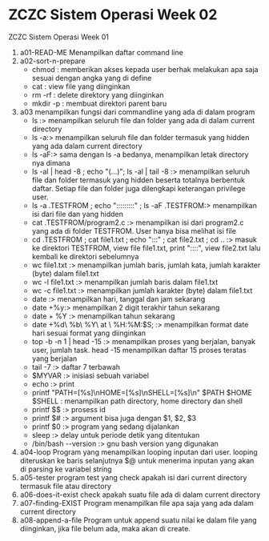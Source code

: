# ZCZC Sistem Operasi Week 02
ZCZC Sistem Operasi Week 01
1. a01-READ-ME
   Menampilkan daftar command line
2. a02-sort-n-prepare
    - chmod : memberikan akses kepada user berhak melakukan apa saja sesuai dengan angka yang di define
    - cat : view file yang diinginkan
    - rm -rf : delete direktory yang diinginkan
    - mkdir -p : membuat direktori parent baru 
3. a03
   menampilkan fungsi dari commandline yang ada di dalam program
   - ls :> menampilkan seluruh file dan folder yang ada di dalam current directory
   - ls -a:> menampilkan seluruh file dan  folder termasuk yang hidden yang ada dalam current directory
   - ls -aF:> sama dengan ls -a bedanya, menampilkan letak directory nya dimana
   - ls -al | head -8 ; echo "(...)"; ls -al | tail -8 :> menampilkan seluruh file dan folder termasuk yang hidden beserta totalnya berbentuk daftar. 
							Setiap file dan folder juga dilengkapi keterangan privilege user.
   - ls -a .TESTFROM ; echo ":::::::::" ; ls -aF .TESTFROM:> menampilkan isi dari file dan yang hidden
   - cat .TESTFROM/program2.c :> menampilkan isi dari program2.c yang ada di folder TESTFROM. User hanya bisa melihat isi file
   - cd .TESTFROM ; cat file1.txt ; echo ":::" ; cat file2.txt ; cd ..  :> masuk ke direktori TESTFROM, view file file1.txt, print "::::", view file2.txt lalu kembali ke direktori sebelumnya
   - wc file1.txt :> menampilkan jumlah baris, jumlah kata, jumlah karakter (byte) dalam file1.txt
   - wc -l file1.txt :> menampilkan jumlah baris dalam file1.txt
   - wc -c file1.txt :> menampilkan jumlah karakter (byte) dalam file1.txt
   - date :>  menampilkan hari, tanggal dan jam sekarang
   - date +%y:> menampilkan 2 digit terakhir tahun sekarang
   - date + %Y :> menampilkan tahun sekarang
   - date +%d\ %b\ %Y\ at \ %H:%M:$S; :> menampilkan format date hari sesuai format yang diinginkan
   - top -b -n 1 | head -15 :> menampilkan proses yang berjalan, banyak user, jumlah task. head -15 menampilkan daftar 15 proses teratas yang berjalan
   - tail -7 :> daftar 7 terbawah
   - $MYVAR :> inisiasi sebuah variabel
   - echo :> print
   - printf "PATH=[%s]\nHOME=[%s]\nSHELL=[%s]\n" $PATH $HOME $SHELL : menampilkan path directory, home directory dan shell
   - printf $$ :> prosess id
   - printf $# :> argument bisa juga dengan $1, $2, $3 
   - printf $0 :> program yang sedang dijalankan
   - sleep :> delay untuk periode detik yang ditentukan
   - /bin/bash --version :> gnu bash version yang digunakan
4. a04-loop
   Program yang menampilkan looping inputan dari user. looping diteruskan ke baris selanjutnya
   $@ untuk menerima inputan yang akan di parsing ke variabel string
5. a05-tester
   program test yang check apakah isi dari current directory termasuk file atau directory
6. a06-does-it-exist
   check apakah suatu file ada di dalam current directory
7. a07-finding-EXIST
   Program menampilkan file apa saja yang ada dalam current directory
8. a08-append-a-file
   Program untuk append suatu nilai ke dalam file yang diinginkan, jika file belum ada, maka akan di create.
